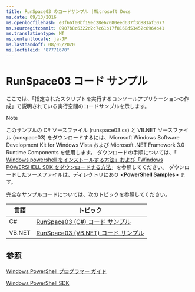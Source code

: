 ```yaml
---
title: RunSpace03 のコードサンプル |Microsoft Docs
ms.date: 09/13/2016
ms.openlocfilehash: e3f66f00bf19ec28e67080eed637f3d881af3077
ms.sourcegitcommit: 0907b8c6322d2c7c61b17f8168d53452c8964b41
ms.translationtype: MT
ms.contentlocale: ja-JP
ms.lasthandoff: 08/05/2020
ms.locfileid: "87771670"
---
```

# <a name="runspace03-code-samples"></a>RunSpace03 コード サンプル

ここでは、「指定されたスクリプトを実行するコンソールアプリケーションの作成」で説明されている実行空間のコードサンプルを示します。

> [!NOTE]
> このサンプルの C# ソースファイル (runspace03.cs) と VB.NET ソースファイル (runspace03) をダウンロードするには、Microsoft Windows Software Development Kit for Windows Vista および Microsoft .NET Framework 3.0 Runtime Components を使用します。 ダウンロードの手順については、「 [Windows powershell をインストールする方法」および「Windows POWERSHELL SDK をダウンロードする方法](/powershell/scripting/developer/installing-the-windows-powershell-sdk)」を参照してください。
> ダウンロードしたソースファイルは、ディレクトリにあり **\<PowerShell Samples>** ます。

完全なサンプルコードについては、次のトピックを参照してください。

| 言語 |                                 トピック                                 |
| -------- | --------------------------------------------------------------------- |
| C#       | [RunSpace03 (C#) コード サンプル](./runspace03-csharp-code-sample.md)     |
| VB.NET   | [RunSpace03 (VB.NET) コード サンプル](./runspace03-vb-net-code-sample.md) |

## <a name="see-also"></a>参照

[Windows PowerShell プログラマー ガイド](./windows-powershell-programmer-s-guide.md)

[Windows PowerShell SDK](../windows-powershell-reference.md)
